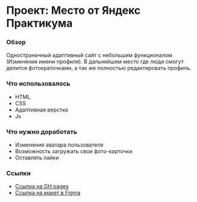 # Проект: Место от Яндекс Практикума

### Обзор
Одностраничный адаптивный сайт с небольшим функционалом (Изменения имени профиля). В дальнейшем место где люди смогут делится фотократочками, а так же полностью редактировать профиль.

### Что использовалось
 * HTML
 * CSS
 * Адаптивная верстка
 * Js

### Что нужно доработать
 * Изменения аватара пользователя
 * Возможность загружать свои фото-карточки
 * Оставлять лайки

### Ссылки

* [Ссылка на GH pages](https://ser141.github.io/mesto/index.html)
* [Ссылка на макет в Figma](https://www.figma.com/file/2cn9N9jSkmxD84oJik7xL7/JavaScript.-Sprint-4?node-id=0%3A1)


